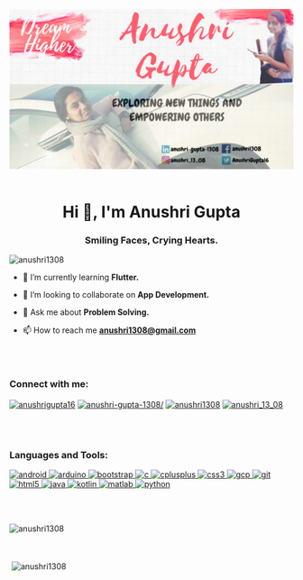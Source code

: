 ![MasterHead](images/intro.png)
<br>
<br>
<h1 align="center">Hi 👋, I'm Anushri Gupta</h1>
<h3 align="center">Smiling Faces, Crying Hearts.</h3>


<p align="left"> <img src="https://komarev.com/ghpvc/?username=anushri1308&label=Profile%20views&color=0e75b6&style=flat" alt="anushri1308" /> </p>


- 🌱 I’m currently learning **Flutter.**


- 👯 I’m looking to collaborate on **App Development.**


- 💬 Ask me about **Problem Solving.**


- 📫 How to reach me **anushri1308@gmail.com**
 <br>
 <br>
<h3 align="left">Connect with me:</h3>
<p align="left">
<a href="https://twitter.com/anushrigupta16" target="blank"><img align="center" src="https://cdn.jsdelivr.net/npm/simple-icons@3.0.1/icons/twitter.svg" alt="anushrigupta16" height="30" width="40" /></a>
<a href="https://linkedin.com/in/anushri-gupta-1308/" target="blank"><img align="center" src="https://cdn.jsdelivr.net/npm/simple-icons@3.0.1/icons/linkedin.svg" alt="anushri-gupta-1308/" height="30" width="40" /></a>
<a href="https://fb.com/anushri1308" target="blank"><img align="center" src="https://cdn.jsdelivr.net/npm/simple-icons@3.0.1/icons/facebook.svg" alt="anushri1308" height="30" width="40" /></a>
<a href="https://instagram.com/anushri_13_08" target="blank"><img align="center" src="https://cdn.jsdelivr.net/npm/simple-icons@3.0.1/icons/instagram.svg" alt="anushri_13_08" height="30" width="40" /></a>
</p>
<br>
<br>
<h3 align="left">Languages and Tools:</h3>
<p align="left"> <a href="https://developer.android.com" target="_blank"> <img src="https://devicons.github.io/devicon/devicon.git/icons/android/android-original-wordmark.svg" alt="android" width="40" height="40"/> </a> <a href="https://www.arduino.cc/" target="_blank"> <img src="https://cdn.worldvectorlogo.com/logos/arduino-1.svg" alt="arduino" width="40" height="40"/> </a> <a href="https://getbootstrap.com" target="_blank"> <img src="https://devicons.github.io/devicon/devicon.git/icons/bootstrap/bootstrap-plain.svg" alt="bootstrap" width="40" height="40"/> </a> <a href="https://www.cprogramming.com/" target="_blank"> <img src="https://devicons.github.io/devicon/devicon.git/icons/c/c-original.svg" alt="c" width="40" height="40"/> </a> <a href="https://www.w3schools.com/cpp/" target="_blank"> <img src="https://devicons.github.io/devicon/devicon.git/icons/cplusplus/cplusplus-original.svg" alt="cplusplus" width="40" height="40"/> </a> <a href="https://www.w3schools.com/css/" target="_blank"> <img src="https://devicons.github.io/devicon/devicon.git/icons/css3/css3-original-wordmark.svg" alt="css3" width="40" height="40"/> </a> <a href="https://cloud.google.com" target="_blank"> <img src="https://www.vectorlogo.zone/logos/google_cloud/google_cloud-icon.svg" alt="gcp" width="40" height="40"/> </a> <a href="https://git-scm.com/" target="_blank"> <img src="https://www.vectorlogo.zone/logos/git-scm/git-scm-icon.svg" alt="git" width="40" height="40"/> </a> <a href="https://www.w3.org/html/" target="_blank"> <img src="https://devicons.github.io/devicon/devicon.git/icons/html5/html5-original-wordmark.svg" alt="html5" width="40" height="40"/> </a> <a href="https://www.java.com" target="_blank"> <img src="https://devicons.github.io/devicon/devicon.git/icons/java/java-original-wordmark.svg" alt="java" width="40" height="40"/> </a> <a href="https://kotlinlang.org" target="_blank"> <img src="https://www.vectorlogo.zone/logos/kotlinlang/kotlinlang-icon.svg" alt="kotlin" width="40" height="40"/> </a> <a href="https://www.mathworks.com/" target="_blank"> <img src="https://raw.githubusercontent.com/simple-icons/simple-icons/master/icons/mathworks.svg" alt="matlab" width="40" height="40"/> </a> <a href="https://www.python.org" target="_blank"> <img src="https://devicons.github.io/devicon/devicon.git/icons/python/python-original.svg" alt="python" width="40" height="40"/> </a> </p>
<br>
<br>
<p><img align="left" src="https://github-readme-stats.vercel.app/api/top-langs?username=anushri1308&show_icons=true&locale=en&layout=compact" alt="anushri1308" /></p>
<br>
<br>
<br>
<p>&nbsp;<img align="center" src="https://github-readme-stats.vercel.app/api?username=anushri1308&show_icons=true&locale=en" alt="anushri1308" /></p>
<br>
<br>
